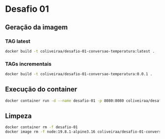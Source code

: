 # Desafio 01

## Geração da imagem

### TAG latest
```bash
docker build -t coliveiraa/desafio-01-conversao-temperatura:latest .
```

### TAGs incrementais
```bash
docker build -t coliveiraa/desafio-01-conversao-temperatura:0.0.1 .
```

## Execução do container

```bash
docker container run -d --name desafio-01 -p 8080:8080 coliveiraa/desafio-01-conversao-temperatura:latest
```

## Limpeza

```bash
docker container rm -f desafio-01
docker image rm -f node:19.8.1-alpine3.16 coliveiraa/desafio-01-conversao-temperatura:{latest,0.0.1}
```